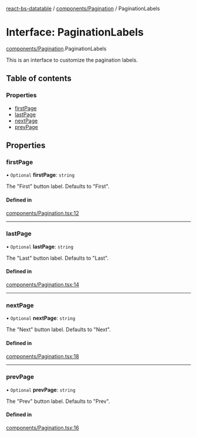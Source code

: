 [react-bs-datatable](../README.md) / [components/Pagination](../modules/components_Pagination.md) / PaginationLabels

# Interface: PaginationLabels

[components/Pagination](../modules/components_Pagination.md).PaginationLabels

This is an interface to customize the pagination labels.

## Table of contents

### Properties

- [firstPage](components_Pagination.PaginationLabels.md#firstpage)
- [lastPage](components_Pagination.PaginationLabels.md#lastpage)
- [nextPage](components_Pagination.PaginationLabels.md#nextpage)
- [prevPage](components_Pagination.PaginationLabels.md#prevpage)

## Properties

### firstPage

• `Optional` **firstPage**: `string`

The "First" button label. Defaults to "First".

#### Defined in

[components/Pagination.tsx:12](https://github.com/imballinst/react-bs-datatable/blob/ffef9ab/src/components/Pagination.tsx#L12)

___

### lastPage

• `Optional` **lastPage**: `string`

The "Last" button label. Defaults to "Last".

#### Defined in

[components/Pagination.tsx:14](https://github.com/imballinst/react-bs-datatable/blob/ffef9ab/src/components/Pagination.tsx#L14)

___

### nextPage

• `Optional` **nextPage**: `string`

The "Next" button label. Defaults to "Next".

#### Defined in

[components/Pagination.tsx:18](https://github.com/imballinst/react-bs-datatable/blob/ffef9ab/src/components/Pagination.tsx#L18)

___

### prevPage

• `Optional` **prevPage**: `string`

The "Prev" button label. Defaults to "Prev".

#### Defined in

[components/Pagination.tsx:16](https://github.com/imballinst/react-bs-datatable/blob/ffef9ab/src/components/Pagination.tsx#L16)
